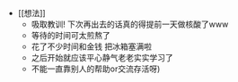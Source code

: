 - [[想法]]
	- 吸取教训! 下次再出去的话真的得提前一天做核酸了www
	- 等待的时间可太煎熬了
	- 花了不少时间和金钱 把冰箱塞满啦
	- 之后开始就应该平心静气老老实实学习了
	- 不能一直靠别人的帮助or交流存活呀)